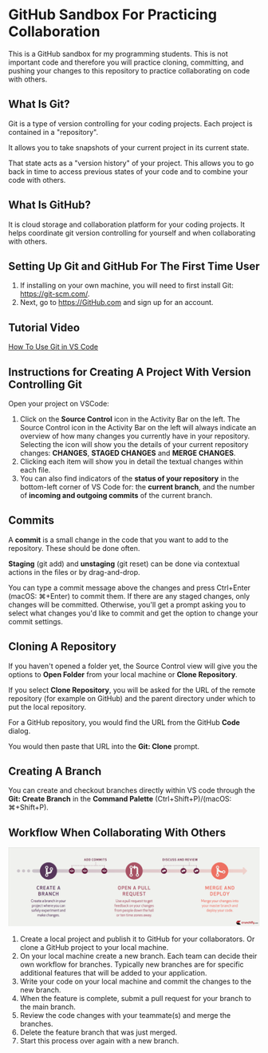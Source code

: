 # GitHub Sandbox For Practicing Collaboration

This is a GitHub sandbox for my programming students. This is not important code and therefore you will practice cloning, committing, and pushing your changes to this repository to practice collaborating on code with others.

## What Is Git?

Git is a type of version controlling for your coding projects. Each project is contained in a "repository".

It allows you to take snapshots of your current project in its current state.

That state acts as a "version history" of your project. This allows you to go back in time to access previous states of your code and to combine your code with others.

## What Is GitHub?

It is cloud storage and collaboration platform for your coding projects. It
helps coordinate git version controlling for yourself and when collaborating with others.

## Setting Up Git and GitHub For The First Time User

1. If installing on your own machine, you will need to first install
   Git: https://git-scm.com/.
2. Next, go to https://GitHub.com and sign up for an account.

## Tutorial Video

[How To Use Git in VS Code](https://www.microsoft.com/videoplayer/embed/RE4Mzrv)

## Instructions for Creating A Project With Version Controlling Git

Open your project on VSCode:

1. Click on the **Source Control** icon in the Activity Bar on the left. The Source Control icon in the Activity Bar on the left will always indicate an overview of how many changes you currently have in your repository. Selecting the icon will show you the details of your current repository changes: **CHANGES**, **STAGED CHANGES** and **MERGE CHANGES**.
2. Clicking each item will show you in detail the textual changes within each file.
3. You can also find indicators of the **status of your repository** in the bottom-left corner of VS Code for: the **current branch**, and the number of **incoming and outgoing commits** of the current branch.

## Commits

A **commit** is a small change in the code that you want to add to the repository. These should be done often.

**Staging** (git add) and **unstaging** (git reset) can be done via contextual actions in the files or by drag-and-drop.

You can type a commit message above the changes and press Ctrl+Enter (macOS: ⌘+Enter) to commit them. If there are any staged changes, only changes will be committed. Otherwise, you'll get a prompt asking you to select what changes you'd like to commit and get the option to change your commit settings.

## Cloning A Repository

If you haven't opened a folder yet, the Source Control view will give you the options to **Open Folder** from your local machine or **Clone Repository**.

If you select **Clone Repository**, you will be asked for the URL of the remote repository (for example on GitHub) and the parent directory under which to put the local repository.

For a GitHub repository, you would find the URL from the GitHub **Code** dialog.

You would then paste that URL into the **Git: Clone** prompt.

## Creating A Branch

You can create and checkout branches directly within VS code through the **Git: Create Branch** in the **Command Palette** (Ctrl+Shift+P)/(macOS: ⌘+Shift+P).

## Workflow When Collaborating With Others

![img.png](images/img.png)

1. Create a local project and publish it to GitHub for your collaborators. Or clone a GitHub project to your local machine.
2. On your local machine create a new branch. Each team can decide their own workflow for branches. Typically new branches are for specific additional features that will be added to your application.
3. Write your code on your local machine and commit the changes to the new branch.
4. When the feature is complete, submit a pull request for your branch to the main branch.
5. Review the code changes with your teammate(s) and merge the branches.
6. Delete the feature branch that was just merged.
7. Start this process over again with a new branch.
